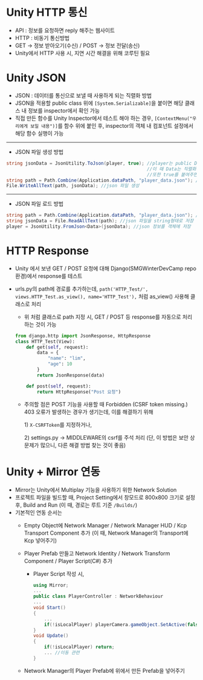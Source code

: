 # Unity HTTP 통신
- API : 정보를 요청하면 reply 해주는 웹사이트
- HTTP : 비동기 통신방법
- GET -> 정보 받아오기(수신) / POST -> 정보 전달(송신)
- Unity에서 HTTP 사용 시, 지연 시간 해결을 위해 코루틴 필요

# Unity JSON
- JSON : 데이터를 통신으로 보낼 때 사용하게 되는 직렬화 방법
- JSON을 적용할 public class 위에 ```[System.Serializable]```을 붙이면 해당 클래스 내 정보를 inspector에서 확인 가능
- 직접 만든 함수를 Unity Inspector에서 테스트 해야 하는 경우, ```[ContextMenu("우리에게 보일 내용")]```를 함수 위에 붙인 후, inspector의 객체 내 컴포넌트 설정에서 해당 함수 실행이 가능
- - -
- JSON 파일 생성 방법
```csharp
string jsonData = JsonUtility.ToJson(player, true); //player는 public Data player로 정의되어 있음
                                                    //이 때 Data는 직렬화가 적용된 사용자 정의 클래스
                                                    //또한 true를 붙여주면 사용자가 보기 좋게 출력
string path = Path.Combine(Application.dataPath, "player_data.json"); //path 설정, 절대 경로 사용 또한 가능
File.WriteAllText(path, jsonData); //json 파일 생성
```
- - -
- JSON 파일 로드 방법
```csharp
string path = Path.Combine(Application.dataPath, "player_data.json"); //path 설정
string jsonData = File.ReadAllText(path); //json 파일을 string형태로 저장
player = JsonUtility.FromJson<Data>(jsonData); //json 정보를 객체에 저장
```

# HTTP Response
- Unity 에서 보낸 GET / POST 요청에 대해 Django(SMGWinterDevCamp repo 환경)에서 response를 테스트
- urls.py의 path에 경로를 추가하는데, ```path('HTTP_Test/', views.HTTP_Test.as_view(), name='HTTP_Test'),``` 처럼 as_view() 사용해 클래스로 처리
    * 위 처럼 클래스로 path 지정 시, GET / POST 등 response를 자동으로 처리하는 것이 가능
    
    ```python
    from django.http import JsonResponse, HttpResponse
    class HTTP_Test(View):
        def get(self, request):
            data = {
                "name": "lim",
                "age": 10
            }
            return JsonResponse(data)

        def post(self, request):
            return HttpResponse("Post 요청")
    ```
    
    * 주의할 점은 POST 기능을 사용할 때 Forbidden (CSRF token missing.) 403 오류가 발생하는 경우가 생기는데, 이를 해결하기 위해
        
        1\) ```X-CSRFToken```를 지정하거나,
        
        2\) settings.py -> MIDDLEWARE의 csrf를 주석 처리 (단, 이 방법은 보안 상 문제가 많으니, 다른 해결 방법 찾는 것이 좋음)
        
# Unity + Mirror 연동
- Mirror는 Unity에서 Multiplay 기능을 사용하기 위한 Network Solution
- 프로젝트 파일을 빌드할 때, Project Setting에서 창모드로 800x800 크기로 설정 후, Build and Run (이 때, 경로는 루트 기준 ```/Builds/```)
- 기본적인 연동 순서는
    * Empty Object에 Network Manager / Network Manager HUD / Kcp Transport Component 추가 (이 때, Network Manager의 Transport에 Kcp 넣어주기)
    * Player Prefab 만들고 Network Identity / Network Transform Component / Player Script(C#) 추가
        + Player Script 작성 시, 
            ```csharp
            using Mirror;
            ...
            public class PlayerController : NetworkBehaviour
            ...
            void Start()
            {
                ...
                if(!isLocalPlayer) playerCamera.gameObject.SetActive(false); //Local 카메라만 쫓아가도록
            }
            void Update()
            {
                if(!isLocalPlayer) return;
                ... //이동 관련
            }
            ```
            
    * Network Manager의 Player Prefab에 위에서 만든 Prefab을 넣어주기
    
